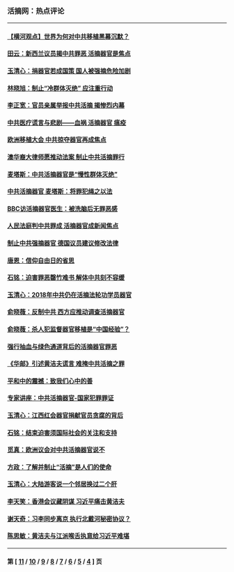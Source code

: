 ### 活摘网：热点评论
---
#### [【横河观点】世界为何对中共移植黑幕沉默？](../../pages/nf5879/n13244249.md?12200430) 
#### [田云：新西兰议员揭中共罪恶 活摘器官是焦点](../../pages/nf5879/n13070629.md?12200430) 
#### [玉清心：捐器官若成国策 国人被强摘危险加剧](../../pages/nf5879/n12802713.md?12200430) 
#### [林晓旭：制止“冷群体灭绝” 应注重行动](../../pages/nf5879/n12779736.md?12200430) 
#### [李正宽：官员亲属举报中共活摘 揭惨烈内幕](../../pages/nf5879/n12684490.md?12200430) 
#### [中共医疗谎言与悲剧——血祸 活摘器官 瘟疫](../../pages/nf5879/n12372103.md?12200430) 
#### [欧洲移植大会 中共掠夺器官再成焦点](../../pages/nf5879/n11538883.md?12200430) 
#### [澳华裔大律师愿推动法案 制止中共活摘罪行](../../pages/nf5879/n11377039.md?12200430) 
#### [麦塔斯：中共活摘器官是“慢性群体灭绝”](../../pages/nf5879/n11350529.md?12200430) 
#### [中共活摘器官 麦塔斯：将罪犯绳之以法](../../pages/nf5879/n11347973.md?12200430) 
#### [BBC访活摘器官医生：被洗脑后无罪恶感](../../pages/nf5879/n11335935.md?12200430) 
#### [人民法庭判中共罪成 活摘器官成新闻焦点](../../pages/nf5879/n11331578.md?12200430) 
#### [制止中共强摘器官 德国议员建议修改法律](../../pages/nf5879/n11249451.md?12200430) 
#### [唐恩：信仰自由日的省思](../../pages/nf5879/n11003525.md?12200430) 
#### [石铭：迫害罪恶罄竹难书  解体中共刻不容缓](../../pages/nf5879/n10942855.md?12200430) 
#### [玉清心：2018年中共仍在活摘法轮功学员器官](../../pages/nf5879/n10914646.md?12200430) 
#### [俞晓薇：反制中共 西方应推动调查活摘器官](../../pages/nf5879/n10794671.md?12200430) 
#### [俞晓薇：杀人犯监督器官移植是“中国经验”？](../../pages/nf5879/n10466427.md?12200430) 
#### [强行抽血与绿色通道背后的活摘器官罪恶](../../pages/nf5879/n10004708.md?12200430) 
#### [《华邮》引述黄洁夫谎言 难掩中共活摘之罪](../../pages/nf5879/n9642309.md?12200430) 
#### [平和中的震撼：致我们心中的善](../../pages/nf5879/n9021123.md?12200430) 
#### [专家讲座：中共活摘器官-国家犯罪罪证](../../pages/nf5879/n8828153.md?12200430) 
#### [玉清心：江西红会器官捐献官员贪腐的背后](../../pages/nf5879/n8522122.md?12200430) 
#### [石铭：结束迫害须国际社会的关注和支持](../../pages/nf5879/n8443497.md?12200430) 
#### [觅真：欧洲议会对中共活摘器官说不](../../pages/nf5879/n8337486.md?12200430) 
#### [方政：了解并制止“活摘”是人们的使命](../../pages/nf5879/n8329214.md?12200430) 
#### [玉清心：大陆游客说一个邻居换过二个肝](../../pages/nf5879/n8291404.md?12200430) 
#### [李天笑：香港会议藏阴谋 习近平痛击黄洁夫](../../pages/nf5879/n8241459.md?12200430) 
#### [谢天奇：习李同步离京 执行北戴河秘密协议？](../../pages/nf5879/n8230418.md?12200430) 
#### [陈思敏：黄洁夫与江派喉舌执意给习近平难堪](../../pages/nf5879/n8222166.md?12200430) 

---
#### 第 [ [11](./11.md?12200430) / [10](./10.md?12200430) / [9](./9.md?12200430) / [8](./8.md?12200430) / [7](./7.md?12200430) / [6](./6.md?12200430) / [5](./5.md?12200430) / [4](./4.md?12200430) ] 页
